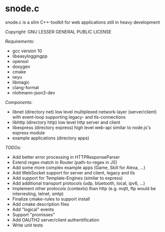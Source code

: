 # snode.c
snode.c is a slim C++-toolkit for web applications still in heavy development

_Copyright:_ GNU LESSER GENERAL PUBLIC LICENSE

_Requirements:_
* gcc version 10
* libeasyloggingpp
* openssl
* doxygen
* cmake
* iwyu
* libmagic
* clang-format
* nlohmann-json3-dev

_Components:_
* libnet (directory net) low level multiplexed network-layer (server/client) with event-loop supporting legacy- and tls-connections
* libhttp (directory http) low level http server and client
* libexpress (directory express) high level web-api similar to node.js's express module
* example applications (directory apps)

_TODOs:_
* Add better error processing in HTTPResponseParser
* Extend regex-match in Router (path-to-regex in JS)
* Add some more complex example apps (Game, Skill for Alexa, ...)
* Add WebSocket support for server and client, legacy and tls
* Add support for Template-Engines (similar to express)
* Add additional transport protocols (udp, bluetooth, local, ipv6, ...)
* Implement other protocols (contexts) than http (e.g. mqtt, ftp would be interresting, telnet, smtp)
* Finalize cmake-rules to support install
* Add cmake description files
* Add "logical" events
* Support "promisses"
* Add OAUTH2 server/client authentification
* Write unit tests
